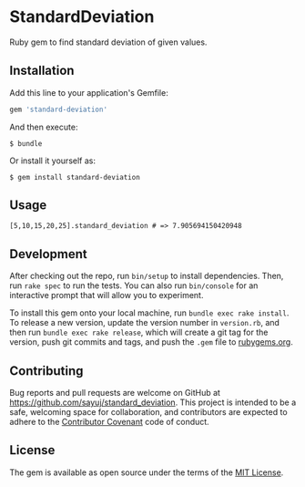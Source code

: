 # StandardDeviation

Ruby gem to find standard deviation of given values.

## Installation

Add this line to your application's Gemfile:

```ruby
gem 'standard-deviation'
```

And then execute:

    $ bundle

Or install it yourself as:

    $ gem install standard-deviation

## Usage

`[5,10,15,20,25].standard_deviation # => 7.905694150420948`

## Development

After checking out the repo, run `bin/setup` to install dependencies. Then, run `rake spec` to run the tests. You can also run `bin/console` for an interactive prompt that will allow you to experiment.

To install this gem onto your local machine, run `bundle exec rake install`. To release a new version, update the version number in `version.rb`, and then run `bundle exec rake release`, which will create a git tag for the version, push git commits and tags, and push the `.gem` file to [rubygems.org](https://rubygems.org).

## Contributing

Bug reports and pull requests are welcome on GitHub at https://github.com/sayuj/standard_deviation. This project is intended to be a safe, welcoming space for collaboration, and contributors are expected to adhere to the [Contributor Covenant](http://contributor-covenant.org) code of conduct.


## License

The gem is available as open source under the terms of the [MIT License](http://opensource.org/licenses/MIT).

